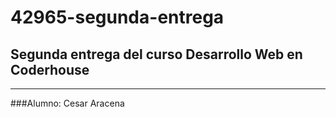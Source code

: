 # 42965-segunda-entrega
## Segunda entrega del curso Desarrollo Web en Coderhouse
---
###Alumno: Cesar Aracena